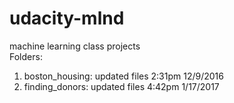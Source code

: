 # udacity-mlnd
machine learning class projects    
Folders:    
1) boston_housing: updated files 2:31pm 12/9/2016     
2) finding_donors: updated files 4:42pm 1/17/2017
